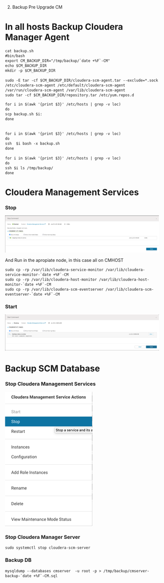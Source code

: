 2. Backup Pre Upgrade CM

# In all hosts Backup Cloudera Manager Agent

```
cat backup.sh
#bin/bash
export CM_BACKUP_DIR="/tmp/backup/`date +%F`-CM"
echo $CM_BACKUP_DIR
mkdir -p $CM_BACKUP_DIR

sudo -E tar -cf $CM_BACKUP_DIR/cloudera-scm-agent.tar --exclude=*.sock /etc/cloudera-scm-agent /etc/default/cloudera-scm-agent /var/run/cloudera-scm-agent /var/lib/cloudera-scm-agent
sudo tar -cf $CM_BACKUP_DIR/repository.tar /etc/yum.repos.d

```

```
for i in $(awk '{print $3}' /etc/hosts | grep -v loc)
do
scp backup.sh $i:
done


for i in $(awk '{print $3}' /etc/hosts | grep -v loc)
do
ssh  $i bash -x backup.sh
done

for i in $(awk '{print $3}' /etc/hosts | grep -v loc)
do
ssh $i ls /tmp/backup/
done
```

# Cloudera Management Services

### Stop

![db8cb9c628e7ab05440bd4bf035c595c.png](../_resources/dc53984b2bee4988b90ebffd0e5b8bef.png)

And Run in the apropiate node, in this case all on CMHOST

```
sudo cp -rp /var/lib/cloudera-service-monitor /var/lib/cloudera-service-monitor-`date +%F`-CM
sudo cp -rp /var/lib/cloudera-host-monitor /var/lib/cloudera-host-monitor-`date +%F`-CM
sudo cp -rp /var/lib/cloudera-scm-eventserver /var/lib/cloudera-scm-eventserver-`date +%F`-CM
```

### Start

![542f53d84de1b9180cea4de23a39da1e.png](../_resources/df839795250b4b4c877923735f4248cc.png)


# Backup SCM Database

### Stop Cloudera Management Services

![e0ab9c17de87814e7174860ecd8aaa52.png](../_resources/3c90ff69ea084873ac43d5437094bf11.png)

### Stop Cloudera Manager Server

```
sudo systemctl stop cloudera-scm-server
```



### Backup DB

```
mysqldump --databases cmserver  -u root -p > /tmp/backup/cmserver-backup-`date +%F`-CM.sql
```